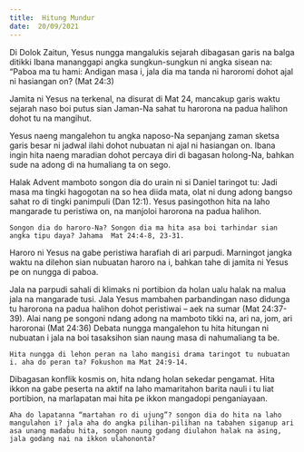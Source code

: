 ```yaml
---
title:  Hitung Mundur
date:  20/09/2021
---
```


Di Dolok Zaitun, Yesus nungga mangalukis sejarah dibagasan garis na balga ditikki Ibana mananggapi angka sungkun-sungkun ni angka sisean na: “Paboa ma tu hami: Andigan masa i, jala dia ma tanda ni haroromi dohot ajal ni hasiangan on? (Mat 24:3)

Jamita ni Yesus na terkenal, na disurat di Mat 24, mancakup garis waktu sejarah naso boi putus sian Jaman-Na sahat tu harorona na padua halihon dohot tu na mangihut.

Yesus naeng mangalehon tu angka naposo-Na sepanjang zaman sketsa garis besar ni jadwal ilahi dohot nubuatan ni ajal ni hasiangan on. Ibana ingin hita naeng maradian dohot percaya diri di bagasan holong-Na, bahkan sude na adong di na humaliang ta on sego.

Halak Advent mamboto songon dia do urain ni si Daniel taringot tu:  Jadi masa ma tingki hagogotan na so hea diida mata, olat ni dung adong bangso sahat ro di tingki panimpuli (Dan 12:1). Yesus pasingothon hita na laho mangarade tu peristiwa on, na manjoloi harorona na padua halihon.

`Songon dia do haroro-Na? Songon dia ma hita asa boi tarhindar sian angka tipu daya? Jahama  Mat 24:4-8, 23-31.`

Haroro ni Yesus na gabe peristiwa harafiah di ari parpudi. Marningot jangka waktu na dilehon sian nubuatan haroro na i, bahkan tahe di jamita ni Yesus pe on nungga di paboa.

Jala na parpudi sahali di klimaks ni portibion da holan ualu halak na malua jala na mangarade tusi. Jala Yesus mambahen parbandingan naso didunga tu harorona na padua halihon dohot peristiwai – aek na sumar (Mat 24:37-39). Alai nang pe songoni ndang adong na mamboto tikki na, ari na, jom, ari haroronai (Mat 24:36) Debata nungga mangalehon tu hita hitungan ni nubuatan i jala na boi tasaksihon sian naung masa di nahumaliang ta be.

`Hita nungga di lehon peran na laho mangisi drama taringot tu nubuatan i. aha do peran ta? Fokushon ma Mat 24:9-14.`

Dibagasan konflik kosmis on, hita ndang holan sekedar pengamat. Hita ikkon na gabe peserta na aktif na laho mamaritahon barita nauli i tu liat portibion, na marlapatan mai hita pe ikkon mangadopi penganiayaan.

`Aha do lapatanna “martahan ro di ujung”? songon dia do hita na laho mangulahon i? jala aha do angka pilihan-pilihan na tabahen siganup ari asa unang madabu hita, songon naung godang diulahon halak na asing, jala godang nai na ikkon ulahononta?`